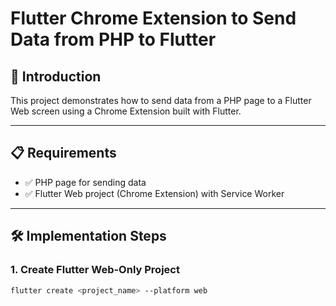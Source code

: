 # Flutter Chrome Extension to Send Data from PHP to Flutter

## 📘 Introduction

This project demonstrates how to send data from a PHP page to a Flutter Web screen using a Chrome Extension built with Flutter.

---

## 📋 Requirements

- ✅ PHP page for sending data  
- ✅ Flutter Web project (Chrome Extension) with Service Worker

---

## 🛠️ Implementation Steps

### 1. Create Flutter Web-Only Project

```bash
flutter create <project_name> --platform web
